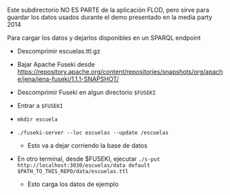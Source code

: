 Este subdirectorio NO ES PARTE de la aplicación FLOD, pero sirve para guardar los datos usados durante el demo presentado en la media party 2014


Para cargar los datos y dejarlos disponibles en un SPARQL endpoint

* Descomprimir escuelas.ttl.gz

* Bajar Apache Fuseki desde https://repository.apache.org/content/repositories/snapshots/org/apache/jena/jena-fuseki/1.1.1-SNAPSHOT/

* Descomprimir Fuseki en algun directorio `$FUSEKI`

* Entrar a `$FUSEKI`

* `mkdir escuela`

* `./fuseki-server --loc escuelas --update /escuelas`
	* Esto va a dejar corriendo la base de datos

* En otro terminal, desde $FUSEKI, ejecutar `./s-put http://localhost:3030/escuelas/data default $PATH_TO_THIS_REPO/data/escuelas.ttl`
	* Esto carga los datos de ejemplo


